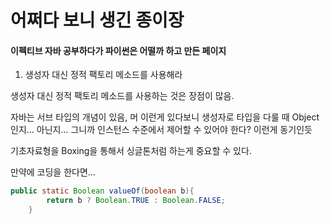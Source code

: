 # 어쩌다 보니 생긴 종이장

#### 이펙티브 자바 공부하다가 파이썬은 어떨까 하고 만든 페이지

1. 생성자 대신 정적 팩토리 메소드를 사용해라

생성자 대신 정적 팩토리 메소드를 사용하는 것은 장점이 많음. <br/>

자바는 서브 타입의 개념이 있음, 머 이런게 있다보니 생성자로 타입을 다룰 때 Object인지... 아닌지... 그니까 인스턴스 수준에서 제어할 수 있어야 한다? 이런게 동기인듯 <br/>

기초자료형을 Boxing을 통해서 싱글톤처럼 하는게 중요할 수 있다. <br/>

만약에 코딩을 한다면...<br/>

```java
public static Boolean valueOf(boolean b){
		return b ? Boolean.TRUE : Boolean.FALSE;
	}
```

